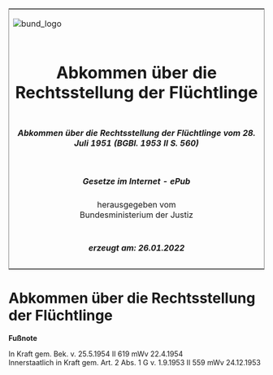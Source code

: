 <span id="DECKBLATT.html"></span>

<table border="0" frame="border" width="100%">

<tr valign="top">

<td align="left">

![bund\_logo](BfJ_2021_Web_de_de.gif)

</td>

<td align="right">

 

</td>

</tr>

<tr align="center" valign="middle">

<td colspan="2">

# Abkommen über die Rechtsstellung der Flüchtlinge

</td>

</tr>

<tr align="center" valign="middle">

<td colspan="2">

##### Abkommen über die Rechtsstellung der Flüchtlinge vom 28. Juli 1951 (BGBl. 1953 II S. 560)

</td>

</tr>

<tr align="center" valign="middle">

<td colspan="2">

  
  

##### Gesetze im Internet - ePub  
  
herausgegeben vom  
Bundesministerium der Justiz

</td>

</tr>

<tr align="center" valign="bottom">

<td colspan="2">

  
  

##### erzeugt am: 26.01.2022

</td>

</tr>

</table>

<span id="BJNR205590953.html"></span>

# Abkommen über die Rechtsstellung der Flüchtlinge

<div>

  
**Fußnote**

<div class="jnhtml">

<div>

<div class="jurAbsatz">

In Kraft gem. Bek. v. 25.5.1954 II 619 mWv 22.4.1954  
Innerstaatlich in Kraft gem. Art. 2 Abs. 1 G v. 1.9.1953 II 559 mWv
24.12.1953

</div>

</div>

</div>

</div>
